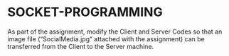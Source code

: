 # SOCKET-PROGRAMMING
 As part of the assignment, modify the Client and Server Codes so that an image file (“SocialMedia.jpg” attached with the assignment) can be transferred from the Client to the Server machine. 